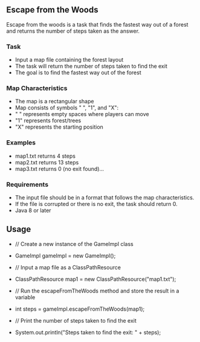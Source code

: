## Escape from the Woods

Escape from the woods is a task that finds the fastest way out of a forest and returns the number of steps taken as the answer.

### Task

* Input a map file containing the forest layout
* The task will return the number of steps taken to find the exit
* The goal is to find the fastest way out of the forest


### Map Characteristics

* The map is a rectangular shape
* Map consists of symbols " ", "1", and "X":
*   " " represents empty spaces where players can move
*   "1" represents forest/trees
*   "X" represents the starting position

### Examples

* map1.txt returns 4 steps
* map2.txt returns 13 steps
* map3.txt returns 0 (no exit found)...


### Requirements

* The input file should be in a format that follows the map characteristics.
* If the file is corrupted or there is no exit, the task should return 0.
* Java 8 or later

## Usage

* // Create a new instance of the GameImpl class
* GameImpl gameImpl = new GameImpl();

* // Input a map file as a ClassPathResource
* ClassPathResource map1 = new ClassPathResource("map1.txt");

* // Run the escapeFromTheWoods method and store the result in a variable
* int steps = gameImpl.escapeFromTheWoods(map1);

* // Print the number of steps taken to find the exit
* System.out.println("Steps taken to find the exit: " + steps);